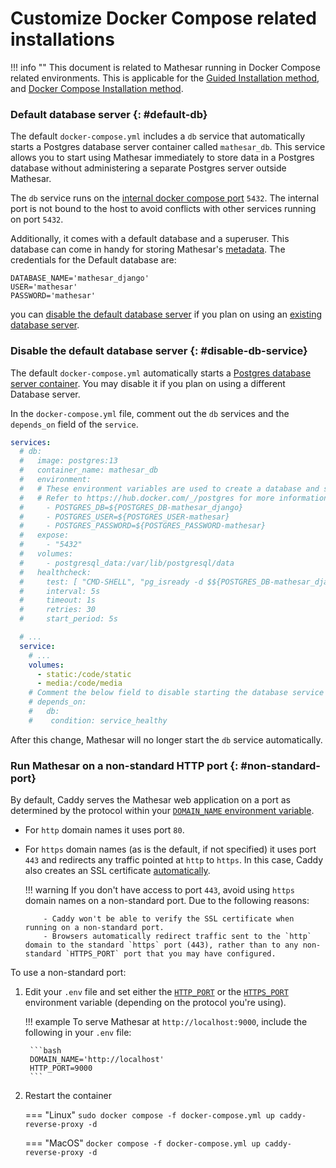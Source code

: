 # Customize Docker Compose related installations

!!! info ""
    This document is related to Mathesar running in Docker Compose related environments. This is applicable for the [Guided Installation method](../installation/guided-install/index.md), and [Docker Compose Installation method](../installation/docker-compose/index.md).

### Default database server {: #default-db}

The default `docker-compose.yml` includes a `db` service that automatically starts a Postgres database server container called `mathesar_db`. This service allows you to start using Mathesar immediately to store data in a Postgres database without administering a separate Postgres server outside Mathesar.

The `db` service runs on the [internal docker compose port](https://docs.docker.com/compose/compose-file/compose-file-v3/#expose) `5432`. The internal port is not bound to the host to avoid conflicts with other services running on port `5432`.

Additionally, it comes with a default database and a superuser. This database can come in handy for storing Mathesar's [metadata](./env-variables.md#django_database_url). The credentials for the Default database are:

```
DATABASE_NAME='mathesar_django'
USER='mathesar'
PASSWORD='mathesar'
```

you can [disable the default database server](#disable-db-service) if you plan on using an [existing database server](../configuration/connect-to-existing-db.md).

### Disable the default database server {: #disable-db-service}

The default `docker-compose.yml` automatically starts a [Postgres database server container](#default-db). You may disable it if you plan on using a different Database server.

In the `docker-compose.yml` file, comment out the `db` services and the `depends_on` field of the `service`.

```yaml hl_lines="2 3 4 5 6 7 8 9 10 11 12 13 14 15 16 17 18 19 20 29 30 31"
services:
  # db:
  #   image: postgres:13
  #   container_name: mathesar_db
  #   environment:
  #   # These environment variables are used to create a database and superuser when the `db` service starts.
  #   # Refer to https://hub.docker.com/_/postgres for more information on these variables.
  #     - POSTGRES_DB=${POSTGRES_DB-mathesar_django}
  #     - POSTGRES_USER=${POSTGRES_USER-mathesar}
  #     - POSTGRES_PASSWORD=${POSTGRES_PASSWORD-mathesar}
  #   expose:
  #     - "5432"
  #   volumes:
  #     - postgresql_data:/var/lib/postgresql/data
  #   healthcheck:
  #     test: [ "CMD-SHELL", "pg_isready -d $${POSTGRES_DB-mathesar_django} -U $${POSTGRES_USER-mathesar}"]
  #     interval: 5s
  #     timeout: 1s
  #     retries: 30
  #     start_period: 5s

  # ...
  service:
    # ...
    volumes:
      - static:/code/static
      - media:/code/media
    # Comment the below field to disable starting the database service automatically
    # depends_on:
    #   db:
    #    condition: service_healthy
```

After this change, Mathesar will no longer start the `db` service automatically.

### Run Mathesar on a non-standard HTTP port {: #non-standard-port}

By default, Caddy serves the Mathesar web application on a port as determined by the protocol within your [`DOMAIN_NAME` environment variable](./env-variables.md#domain_name).

- For `http` domain names it uses  port `80`.
- For `https` domain names (as is the default, if not specified) it uses port `443` and redirects any traffic pointed at `http` to `https`. In this case, Caddy also creates an SSL certificate [automatically](https://caddyserver.com/docs/automatic-https#activation).

    !!! warning
          If you don't have access to port `443`, avoid using `https` domain names on a non-standard port. Due to the following reasons:

          - Caddy won't be able to verify the SSL certificate when running on a non-standard port.
          - Browsers automatically redirect traffic sent to the `http` domain to the standard `https` port (443), rather than to any non-standard `HTTPS_PORT` port that you may have configured.

To use a non-standard port:

1. Edit your `.env` file and set either the [`HTTP_PORT`](./env-variables.md#http_port) or the [`HTTPS_PORT`](./env-variables.md#https_port) environment variable (depending on the protocol you're using).

    !!! example
        To serve Mathesar at `http://localhost:9000`, include the following in your `.env` file:

        ```bash
        DOMAIN_NAME='http://localhost'
        HTTP_PORT=9000
        ```

1. Restart the container 

    === "Linux"
        ```
        sudo docker compose -f docker-compose.yml up caddy-reverse-proxy -d
        ```

    === "MacOS"
        ```
        docker compose -f docker-compose.yml up caddy-reverse-proxy -d
        ```
